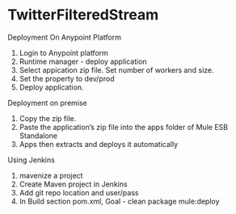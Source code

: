 # TwitterFilteredStream


Deployment On Anypoint Platform
1. Login to Anypoint platform
2. Runtime manager - deploy application 
3. Select appication zip file. Set number of workers and size.
4. Set the property to dev/prod
5. Deploy application.


Deployment on premise
1. Copy the zip file.
2. Paste the application’s zip file into the apps folder of Mule ESB Standalone
3. Apps then extracts and deploys it automatically



Using Jenkins
1. mavenize a project 
2. Create Maven project in Jenkins
3. Add git repo location and user/pass
4. In Build section pom.xml, Goal - clean package mule:deploy
